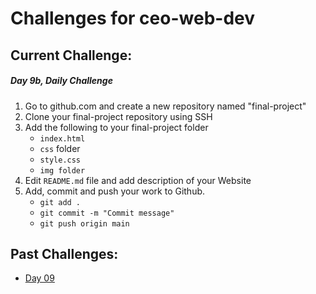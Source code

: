 # Challenges for ceo-web-dev #

## Current Challenge: ##
##### Day 9b, Daily Challenge #####
1. Go to github.com and create a new repository named "final-project"
2. Clone your final-project repository using SSH
3. Add the following to your final-project folder
    - `index.html`
    - `css` folder
    - `style.css`
    - `img folder`
4. Edit `README.md` file and add description of your Website
5. Add, commit and push your work to Github.
    - `git add .`
    - `git commit -m "Commit message"`
    - `git push origin main`

## Past Challenges: ##
- [Day 09](https://github.com/zeromile/ceo-challenges/tree/day09)